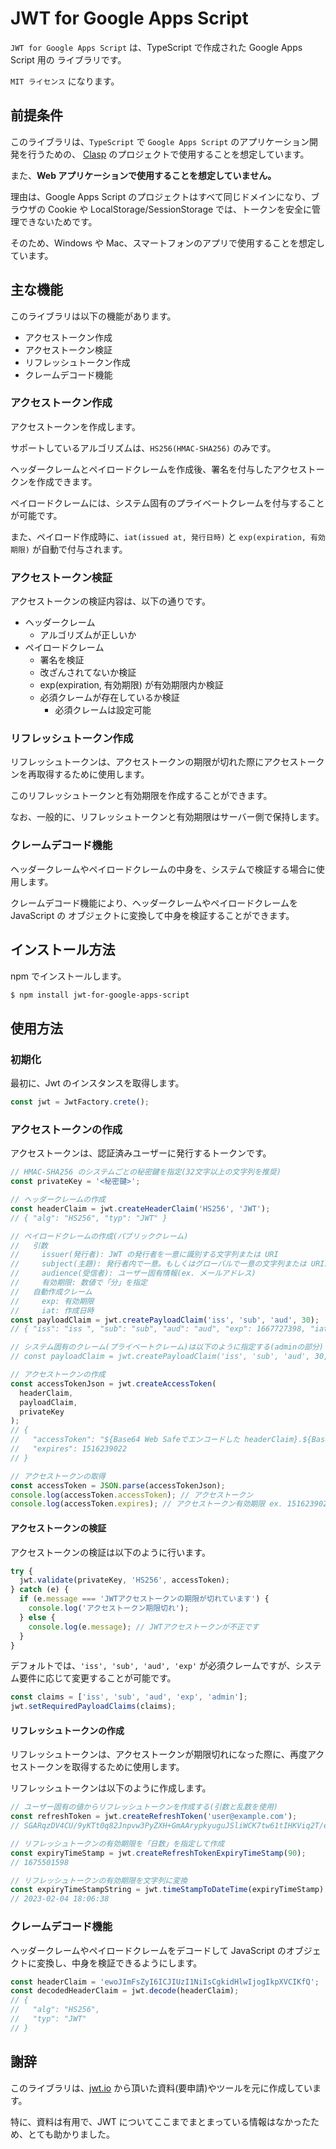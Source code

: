 # JWT for Google Apps Script

`JWT for Google Apps Script` は、TypeScript で作成された Google Apps Script 用の ライブラリです。

`MIT ライセンス` になります。

## 前提条件

このライブラリは、`TypeScript` で `Google Apps Script` のアプリケーション開発を行うための、
[Clasp](https://github.com/google/clasp) のプロジェクトで使用することを想定しています。

また、**Web アプリケーションで使用することを想定していません。**

理由は、Google Apps Script のプロジェクトはすべて同じドメインになり、ブラウザの Cookie や LocalStorage/SessionStorage では、トークンを安全に管理できないためです。

そのため、Windows や Mac、スマートフォンのアプリで使用することを想定しています。

## 主な機能

このライブラリは以下の機能があります。

- アクセストークン作成
- アクセストークン検証
- リフレッシュトークン作成
- クレームデコード機能

### アクセストークン作成

アクセストークンを作成します。

サポートしているアルゴリズムは、`HS256(HMAC-SHA256)` のみです。

ヘッダークレームとペイロードクレームを作成後、署名を付与したアクセストークンを作成できます。

ペイロードクレームには、システム固有のプライベートクレームを付与することが可能です。

また、ペイロード作成時に、`iat(issued at, 発行日時)` と `exp(expiration, 有効期限)` が自動で付与されます。

### アクセストークン検証

アクセストークンの検証内容は、以下の通りです。

- ヘッダークレーム
  - アルゴリズムが正しいか
- ペイロードクレーム
  - 署名を検証
  - 改ざんされてないか検証
  - exp(expiration, 有効期限) が有効期限内か検証
  - 必須クレームが存在しているか検証
    - 必須クレームは設定可能

### リフレッシュトークン作成

リフレッシュトークンは、アクセストークンの期限が切れた際にアクセストークンを再取得するために使用します。

このリフレッシュトークンと有効期限を作成することができます。

なお、一般的に、リフレッシュトークンと有効期限はサーバー側で保持します。

### クレームデコード機能

ヘッダークレームやペイロードクレームの中身を、システムで検証する場合に使用します。

クレームデコード機能により、ヘッダークレームやペイロードクレームを JavaScript の
オブジェクトに変換して中身を検証することができます。

## インストール方法

npm でインストールします。

```sh
$ npm install jwt-for-google-apps-script
```

## 使用方法

### 初期化

最初に、Jwt のインスタンスを取得します。

```typescript
const jwt = JwtFactory.crete();
```

### アクセストークンの作成

アクセストークンは、認証済みユーザーに発行するトークンです。

```typescript
// HMAC-SHA256 のシステムごとの秘密鍵を指定(32文字以上の文字列を推奨)
const privateKey = '<秘密鍵>';

// ヘッダークレームの作成
const headerClaim = jwt.createHeaderClaim('HS256', 'JWT');
// { "alg": "HS256", "typ": "JWT" }

// ペイロードクレームの作成(パブリッククレーム)
//   引数
//     issuer(発行者): JWT の発行者を一意に識別する文字列または URI
//     subject(主題): 発行者内で一意。もしくはグローバルで一意の文字列または URI。
//     audience(受信者): ユーザー固有情報(ex. メールアドレス)
//     有効期限: 数値で「分」を指定
//   自動作成クレーム
//     exp: 有効期限
//     iat: 作成日時
const payloadClaim = jwt.createPayloadClaim('iss', 'sub', 'aud', 30);
// { "iss": "iss ", "sub": "sub", "aud": "aud", "exp": 1667727398, "iat": 1667725598}

// システム固有のクレーム(プライベートクレーム)は以下のように指定する(adminの部分)
// const payloadClaim = jwt.createPayloadClaim('iss', 'sub', 'aud', 30, { admin: true });

// アクセストークンの作成
const accessTokenJson = jwt.createAccessToken(
  headerClaim,
  payloadClaim,
  privateKey
);
// {
//   "accessToken": "${Base64 Web Safeでエンコードした headerClaim}.${Base64 Web Safeでエンコードした payloadClaim}.${署名}",
//   "expires": 1516239022
// }

// アクセストークンの取得
const accessToken = JSON.parse(accessTokenJson);
console.log(accessToken.accessToken); // アクセストークン
console.log(accessToken.expires); // アクセストークン有効期限 ex. 1516239022
```

#### アクセストークンの検証

アクセストークンの検証は以下のように行います。

```typescript
try {
  jwt.validate(privateKey, 'HS256', accessToken);
} catch (e) {
  if (e.message === 'JWTアクセストークンの期限が切れています') {
    console.log('アクセストークン期限切れ');
  } else {
    console.log(e.message); // JWTアクセストークンが不正です
  }
}
```

デフォルトでは、`'iss', 'sub', 'aud', 'exp'` が必須クレームですが、システム要件に応じて変更することが可能です。

```typescript
const claims = ['iss', 'sub', 'aud', 'exp', 'admin'];
jwt.setRequiredPayloadClaims(claims);
```

#### リフレッシュトークンの作成

リフレッシュトークンは、アクセストークンが期限切れになった際に、再度アクセストークンを取得するために使用します。

リフレッシュトークンは以下のように作成します。

```typescript
// ユーザー固有の値からリフレッシュトークンを作成する(引数と乱数を使用)
const refreshToken = jwt.createRefreshToken('user@example.com');
// SGARqzDV4CU/9yKTt0q82Jnpvw3PyZXH+GmAArypkyuguJSliWCK7tw61tIHKViq2T/euRLUDMwXkUwQHiugFA==

// リフレッシュトークンの有効期限を「日数」を指定して作成
const expiryTimeStamp = jwt.createRefreshTokenExpiryTimeStamp(90);
// 1675501598

// リフレッシュトークンの有効期限を文字列に変換
const expiryTimeStampString = jwt.timeStampToDateTime(expiryTimeStamp);
// 2023-02-04 18:06:38
```

### クレームデコード機能

ヘッダークレームやペイロードクレームをデコードして JavaScript のオブジェクトに変換し、中身を検証できるようにします。

```typescript
const headerClaim = 'ewoJImFsZyI6ICJIUzI1NiIsCgkidHlwIjogIkpXVCIKfQ';
const decodedHeaderClaim = jwt.decode(headerClaim);
// {
//   "alg": "HS256",
//   "typ": "JWT"
// }
```

## 謝辞

このライブラリは、[jwt.io](https://jwt.io/) から頂いた資料(要申請)やツールを元に作成しています。

特に、資料は有用で、JWT についてここまでまとまっている情報はなかったため、とても助かりました。
